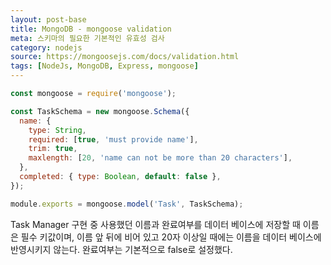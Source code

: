 ```yaml
---
layout: post-base
title: MongoDB - mongoose validation
meta: 스키마의 필요한 기본적인 유효성 검사
category: nodejs
source: https://mongoosejs.com/docs/validation.html
tags: [NodeJs, MongoDB, Express, mongoose]
---
```


```js
const mongoose = require('mongoose');

const TaskSchema = new mongoose.Schema({
  name: {
    type: String,
    required: [true, 'must provide name'],
    trim: true,
    maxlength: [20, 'name can not be more than 20 characters'],
  },
  completed: { type: Boolean, default: false },
});

module.exports = mongoose.model('Task', TaskSchema);
```

Task Manager 구현 중 사용했던 이름과 완료여부를 데이터 베이스에 저장할 때 이름은 필수 키값이며, 이름 앞 뒤에 비어 있고 20자 이상일 때에는 이름을 데이터 베이스에 반영시키지 않는다. 완료여부는 기본적으로 false로 설정했다.
